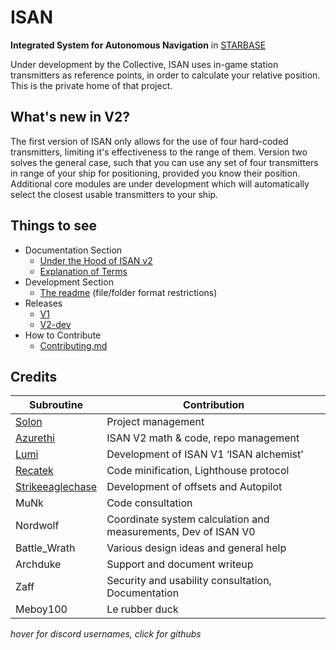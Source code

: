 # ISAN
**Integrated System for Autonomous Navigation** in [STARBASE](https://www.starbasegame.com/)

Under development by the Collective, ISAN uses in-game station transmitters as reference points, in order to calculate your relative position. This is the private home of that project.

## What's new in V2?

The first version of ISAN only allows for the use of four hard-coded transmitters, limiting it's effectiveness to the range of them. Version two solves the general case, such that you can use any set of four transmitters in range of your ship for positioning, provided you know their position. Additional core modules are under development which will automatically select the closest usable transmitters to your ship.

## Things to see
 
 - Documentation Section
    - [Under the Hood of ISAN v2](Documentation/Core/README.md)
    - [Explanation of Terms](Documentation/README.md)
 - Development Section
    - [The readme](Development/README.md) (file/folder format restrictions)
 - Releases
    - [V1](Releases/V1)
    - [V2-dev](Releases/V2-dev)
 - How to Contribute
    - [Contributing.md](Contributing.md)

## Credits

| Subroutine | Contribution |
|-|-|
|[Solon](https://github.com/1Solon "Solon#4472 on Discord")|Project management
|[Azurethi](https://github.com/Azurethi "Azurethi#0789 on Discord")|ISAN V2 math & code, repo management
|[Lumi](https://github.com/Lumi-Virtual "Lumi Virtual#9704 on Discord")|Development of ISAN V1 ‘ISAN alchemist’
|[Recatek](https://github.com/Recatek "Recatek#1707 on Discord")|Code minification, Lighthouse protocol
|[Strikeeaglechase](# "Strikeeaglechase#0001 on discord")|Development of offsets and Autopilot
|MuNk|Code consultation
|Nordwolf|Coordinate system calculation and measurements, Dev of ISAN V0
|Battle_Wrath|Various design ideas and general help|
|Archduke|Support and document writeup|
|Zaff|Security and usability consultation, Documentation|
|Meboy100|Le rubber duck|

*hover for discord usernames, click for githubs*


